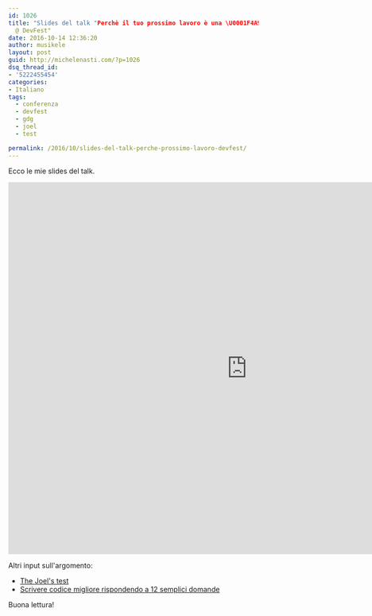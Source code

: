 ```yaml
---
id: 1026
title: "Slides del talk "Perchè il tuo prossimo lavoro è una \U0001F4A9"
  @ DevFest"
date: 2016-10-14 12:36:20
author: musikele
layout: post
guid: http://michelenasti.com/?p=1026
dsq_thread_id:
- '5222455454'
categories:
- Italiano
tags:
  - conferenza
  - devfest
  - gdg
  - joel
  - test

permalink: /2016/10/slides-del-talk-perche-prossimo-lavoro-devfest/
---
```

Ecco le mie slides del talk.

<iframe src="https://docs.google.com/presentation/d/e/2PACX-1vQnhXwJAbVZaK0_b1yaq19lIeSNwI0JhkKBj1oGb_RAyFq4ar3_OIbDPgq6gwegJxQXLwTIYHq5fB_B/embed?start=false&loop=false&delayms=3000" frameborder="0" width="960" height="749" allowfullscreen="true" mozallowfullscreen="true" webkitallowfullscreen="true"></iframe>

Altri input sull'argomento:

  * [The Joel's test ](http://www.joelonsoftware.com/articles/fog0000000043.html)
  * [Scrivere codice migliore rispondendo a 12 semplici domande](http://michelenasti.com/2015/02/scrivere-codice-migliore-rispondendo-a-12-semplici-domande/)

Buona lettura!